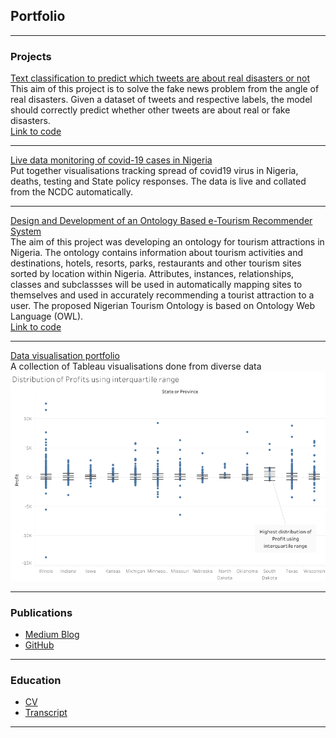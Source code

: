 ## Portfolio

---

### Projects 

[Text classification to predict which tweets are about real disasters or not](https://medium.com/@_aniekan_/how-to-use-nlp-to-classify-tweets-89b2493a60d0)
<br/>
This aim of this project is to solve the fake news problem from the angle of real disasters. Given a dataset of tweets and respective labels, the model should correctly predict whether other tweets are about real or fake disasters.
<br/>
[Link to code](https://github.com/AniekanInyang/tweet-classification)

---
[Live data monitoring of covid-19 cases in Nigeria](https://www.stearsng.com/article/live-monitoring-covid-19-cases-in-nigeria)
<br/>
Put together visualisations tracking spread of covid19 virus in Nigeria, deaths, testing and State policy responses. The data is live and collated from the NCDC automatically.
<br/>

---
[Design and Development of an Ontology Based e-Tourism Recommender System](https://medium.com/@_aniekan_/knowledge-representation-of-nigerian-tourism-using-ontology-342da28f0b84)
<br/>
The aim of this project was developing an ontology for tourism attractions in Nigeria. The ontology contains information about tourism activities and destinations, hotels, resorts, parks, restaurants and other tourism sites sorted by location within Nigeria. Attributes, instances, relationships, classes and subclassses will be used in automatically mapping sites to themselves and used in accurately recommending a tourist attraction to a user. The proposed Nigerian Tourism Ontology is based on Ontology Web Language (OWL).
<br/>
[Link to code](https://github.com/AniekanInyang/Ng-tourism-ontology)

---
[Data visualisation portfolio](https://public.tableau.com/profile/aniekaninyang#!/)
<br/>
A collection of Tableau visualisations done from diverse data
<br/>
![Visualisation](/images/Visual.png?raw=true) 
<br/>

---

### Publications

- [Medium Blog](https://www.medium.com/@_aniekan_)
- [GitHub](https://www.github.com/AniekanInyang)

---

### Education

- [CV](https://docs.google.com/document/d/1bQuQMWRWa3_Rd7_5ZPWlhepw9wuI6Zl0DLDW4EIbyPk/edit?usp=sharing)
- [Transcript](https://drive.google.com/file/d/19tMSBg_4jU_KRpbRhykHv6svkROtuPc7/view?usp=sharing)


---

